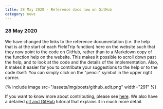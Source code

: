 ```yaml
---
title: 28 May 2020 - Reference docs now on GitHub
category: news
---
```


### 28 May 2020

We have changed the links to the reference documentation (i.e. the help that is at the start of each FieldTrip function) here on the website such that they now point to the code on GitHub, rather than to a Markdown copy of the function help on the website. This makes it possible to scroll down past the help, and to look at the code and the details of the implementation. Also, it makes it easier for you to contribute your suggestions to the help or to the code itself: You can simply click on the "pencil" symbol in the upper right corner.

{% include image src="/assets/img/posts/github_edit.png" width="291" %}

If you want to know more about contributing, please see [here](/development/contribute). We also have a detailed [git and GitHub](/development/git) tutorial that explains it in much more detail.
